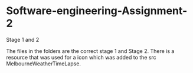 # Software-engineering-Assignment-2
Stage 1 and 2

The files in the folders are the correct stage 1 and Stage 2. There is a resource that was used for a icon which
was added to the src MelbourneWeatherTimeLapse.

